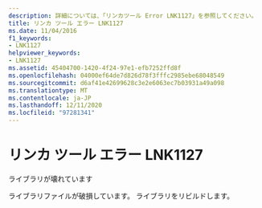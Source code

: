 ```yaml
---
description: 詳細については、「リンカツール Error LNK1127」を参照してください。
title: リンカ ツール エラー LNK1127
ms.date: 11/04/2016
f1_keywords:
- LNK1127
helpviewer_keywords:
- LNK1127
ms.assetid: 45404700-1420-4f24-97e1-efb7252ffd8f
ms.openlocfilehash: 04000ef64de7d826d78f3fffc2985ebe68048549
ms.sourcegitcommit: d6af41e42699628c3e2e6063ec7b03931a49a098
ms.translationtype: MT
ms.contentlocale: ja-JP
ms.lasthandoff: 12/11/2020
ms.locfileid: "97281341"
---
```

# <a name="linker-tools-error-lnk1127"></a>リンカ ツール エラー LNK1127

ライブラリが壊れています

ライブラリファイルが破損しています。 ライブラリをリビルドします。
